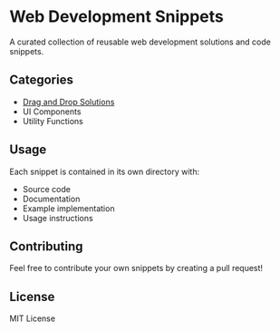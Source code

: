 # Web Development Snippets

A curated collection of reusable web development solutions and code snippets.

## Categories

- [Drag and Drop Solutions](./drag-and-drop)
- UI Components
- Utility Functions

## Usage

Each snippet is contained in its own directory with:
- Source code
- Documentation
- Example implementation
- Usage instructions

## Contributing

Feel free to contribute your own snippets by creating a pull request!

## License

MIT License

